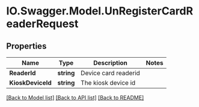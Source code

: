 # IO.Swagger.Model.UnRegisterCardReaderRequest
## Properties

Name | Type | Description | Notes
------------ | ------------- | ------------- | -------------
**ReaderId** | **string** | Device card readerid | 
**KioskDeviceId** | **string** | The kiosk device id | 

[[Back to Model list]](../README.md#documentation-for-models) [[Back to API list]](../README.md#documentation-for-api-endpoints) [[Back to README]](../README.md)

